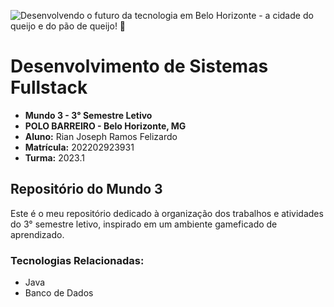 ![Desenvolvendo o futuro da tecnologia em Belo Horizonte - a cidade do queijo e do pão de queijo! 🚀](https://github.com/rianjsp/desenvolvimento-sistemas/assets/116752833/be51240a-7d96-4acb-ae70-4e566f6bec6b)

# **Desenvolvimento de Sistemas Fullstack**
- **Mundo 3 - 3° Semestre Letivo**
- **POLO BARREIRO - Belo Horizonte, MG**
- **Aluno:** Rian Joseph Ramos Felizardo
- **Matrícula:** 202202923931
- **Turma:** 2023.1

## **Repositório do Mundo 3**

Este é o meu repositório dedicado à organização dos trabalhos e atividades do 3° semestre letivo, inspirado em um ambiente gameficado de aprendizado.

### **Tecnologias Relacionadas:**

- Java
- Banco de Dados
